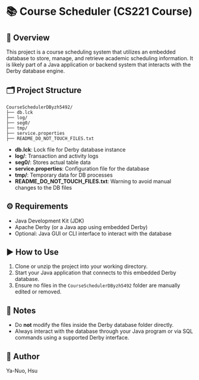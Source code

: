 # 📚 Course Scheduler (CS221 Course)

## 📝 Overview
This project is a course scheduling system that utilizes an embedded database to store, manage, and retrieve academic scheduling information. It is likely part of a Java application or backend system that interacts with the Derby database engine.

## 🗂️ Project Structure
```
CourseSchedulerDByzh5492/
├── db.lck
├── log/
├── seg0/
├── tmp/
├── service.properties
├── README_DO_NOT_TOUCH_FILES.txt
```

- **db.lck**: Lock file for Derby database instance
- **log/**: Transaction and activity logs
- **seg0/**: Stores actual table data
- **service.properties**: Configuration file for the database
- **tmp/**: Temporary data for DB processes
- **README_DO_NOT_TOUCH_FILES.txt**: Warning to avoid manual changes to the DB files

## ⚙️ Requirements
- Java Development Kit (JDK)
- Apache Derby (or a Java app using embedded Derby)
- Optional: Java GUI or CLI interface to interact with the database

## ▶️ How to Use
1. Clone or unzip the project into your working directory.
2. Start your Java application that connects to this embedded Derby database.
3. Ensure no files in the `CourseSchedulerDByzh5492` folder are manually edited or removed.

## 📌 Notes
- Do **not** modify the files inside the Derby database folder directly.
- Always interact with the database through your Java program or via SQL commands using a supported Derby interface.

## 👤 Author
Ya-Nuo, Hsu
